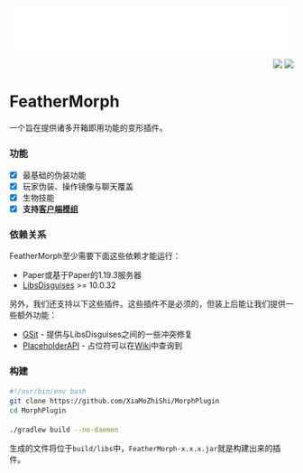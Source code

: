 ![cover](./assets/cover.png)

<p align="right">
  <img src="https://github.com/XiaMoZhiShi/MorphPlugin/actions/workflows/build.yml/badge.svg">
  <img src="https://img.shields.io/github/release/XiaMoZhiShi/MorphPlugin.svg">
</p>

<!-- [Wiki](https://github.com/XiaMoZhiShi/MorphPlugin/wiki) -->

# FeatherMorph

一个旨在提供诸多开箱即用功能的变形插件。

### 功能
- [x] 最基础的伪装功能
- [x] 玩家伪装、操作镜像与聊天覆盖
- [x] 生物技能
- [x] **支持[客户端模组](https://github.com/XiaMoZhiShi/MorphPluginClient)**

### 依赖关系
FeatherMorph至少需要下面这些依赖才能运行：
- Paper或基于Paper的1.19.3服务器
- [LibsDisguises](https://www.spigotmc.org/resources/libs-disguises-free.81/) >= 10.0.32 <!--[^ld]-->

<!-- [^ld]: 我们建议使用Jenkins上版本至少为#1154的构建，Spigot页面上的最新版本并不支持1.19.3。-->

另外，我们还支持以下这些插件。这些插件不是必须的，但装上后能让我们提供一些额外功能：
- [GSit](https://www.spigotmc.org/resources/gsit-modern-sit-seat-and-chair-lay-and-crawl-plugin-1-13-x-1-19-x.62325/) - 提供与LibsDisguises之间的一些冲突修复
- [PlaceholderAPI](https://www.spigotmc.org/resources/placeholderapi.6245/) - 占位符可以在[Wiki](https://github.com/XiaMoZhiShi/MorphPlugin/wiki/PlaceholderAPI)中查询到

### 构建
```bash
#!/usr/bin/env bash
git clone https://github.com/XiaMoZhiShi/MorphPlugin
cd MorphPlugin

./gradlew build --no-daemon
```

生成的文件将位于`build/libs`中，`FeatherMorph-x.x.x.jar`就是构建出来的插件。